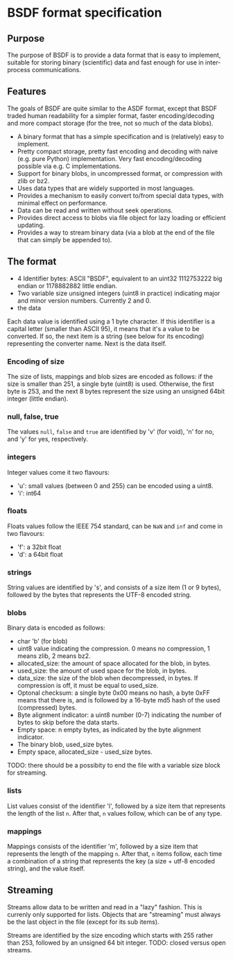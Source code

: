 # BSDF format specification

## Purpose

The purpose of BSDF is to provide a data format that is easy to
implement, suitable for storing binary (scientific) data and fast enough
for use in inter-process communications.


## Features

The goals of BSDF are quite similar to the ASDF format, except that BSDF
traded human readability for a simpler format, faster encoding/decoding
and more compact storage (for the tree, not so much of the data blobs).

* A binary format that has a simple specification and is (relatively)
  easy to implement.
* Pretty compact storage, pretty fast encoding and decoding with naive
  (e.g. pure Python) implementation. Very fast encoding/decoding
  possible via e.g. C implementations.
* Support for binary blobs, in uncompressed format, or compression with zlib or bz2.
* Uses data types that are widely supported in most languages.
* Provides a mechanism to easily convert to/from special data types,
  with minimal effect on performance.
* Data can be read and written without seek operations.
* Provides direct access to blobs via file object for lazy loading or
  efficient updating.
* Provides a way to stream binary data (via a blob at the end of the
  file that can simply be appended to).


## The format

* 4 Identifier bytes: ASCII "BSDF", equivalent to an uint32 1112753222 big endian
  or 1178882882 little endian.
* Two variable size unsigned integers (uint8 in practice) indicating major and
  minor version numbers. Currently 2 and 0.
* the data

Each data value is identified using a 1 byte character. If this
identifier is a capital letter (smaller than ASCII 95), it means that
it's a value to be converted. If so, the next item is a string (see
below for its encoding) representing the converter name. Next is the
data itself.

### Encoding of size

The size of lists, mappings and blob sizes are encoded as follows: if
the size is smaller than 251, a single byte (uint8)
is used. Otherwise, the first byte is 253, and the next 8 bytes represent
the size using an unsigned 64bit integer (little endian).

### null, false, true

The values `null`, `false` and `true` are identified by 'v' (for void),
'n' for no, and 'y' for yes, respectively.

### integers

Integer values come it two flavours:
* 'u': small values (between 0 and 255) can be encoded using a uint8.
* 'i': int64

### floats

Floats values follow the IEEE 754 standard, can be `NaN` and `inf` and
come in two flavours:
* 'f': a 32bit float
* 'd': a 64bit float

### strings

String values are identified by 's', and consists of a size item (1 or
9 bytes), followed by the bytes that represents the UTF-8 encoded
string.

### blobs

Binary data is encoded as follows:

* char 'b' (for blob)
* uint8 value indicating the compression. 0 means no compression, 1 means zlib,
  2 means bz2.
* allocated_size: the amount of space allocated for the blob, in bytes.
* used_size: the amount of used space for the blob, in bytes.
* data_size: the size of the blob when decompressed, in bytes. If compression
  is off, it must be equal to used_size.
* Optonal checksum: a single byte 0x00 means no hash, a byte 0xFF means that
  there is, and is followed by a 16-byte md5 hash of the used (compressed) bytes.
* Byte alignment indicator: a uint8 number (0-7) indicating the number of bytes
  to skip before the data starts. 
* Empty space: n empty bytes, as indicated by the byte alignment indicator.
* The binary blob, used_size bytes.
* Empty space, allocated_size - used_size bytes.

TODO: there should be a possibity to end the file with a variable size
block for streaming.
    

### lists

List values consist of the identifier 'l', followed by a size item that represents
the length of the list `n`. After that, `n` values follow, which can be of any
type.

### mappings

Mappings consists of the identifier 'm', followed by a size item that represents
the length of the mapping `n`. After that, `n` items follow, each time a combination of
a string that represents the key (a size + utf-8 encoded string), and the value itself.


## Streaming

Streams allow data to be written and read in a "lazy" fashion. This is
currenly only supported for lists. Objects that are "streaming" must always be
the last object in the file (except for its sub items).

Streams are identified by the size encoding which starts with 255 rather
than 253, followed by an unsigned 64 bit integer. TODO: closed versus
open streams.
